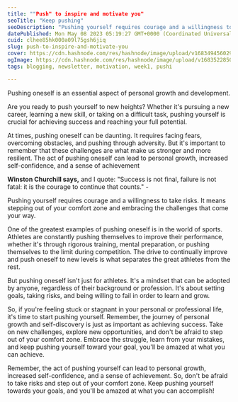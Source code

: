 ```yaml
---
title: ""Push" to inspire and motivate you"
seoTitle: "Keep pushing"
seoDescription: "Pushing yourself requires courage and a willingness to take risks. It means stepping out of your comfort zone and embracing the challenges that come your..."
datePublished: Mon May 08 2023 05:19:27 GMT+0000 (Coordinated Universal Time)
cuid: clhee85hk000a09l75gsh6jiq
slug: push-to-inspire-and-motivate-you
cover: https://cdn.hashnode.com/res/hashnode/image/upload/v1683494560299/602f8150-f02c-4f6b-b61c-3414dbd5baff.jpeg
ogImage: https://cdn.hashnode.com/res/hashnode/image/upload/v1683522850969/52e0f2f5-5dd6-49fd-8d4d-870d37c8c337.jpeg
tags: blogging, newsletter, motivation, week1, pushi

---
```


Pushing oneself is an essential aspect of personal growth and development.

Are you ready to push yourself to new heights? Whether it's pursuing a new career, learning a new skill, or taking on a difficult task, pushing yourself is crucial for achieving success and reaching your full potential.

At times, pushing oneself can be daunting. It requires facing fears, overcoming obstacles, and pushing through adversity. But it's important to remember that these challenges are what make us stronger and more resilient. The act of pushing oneself can lead to personal growth, increased self-confidence, and a sense of achievement

**Winston Churchill says,** and I quote: "Success is not final, failure is not fatal: it is the courage to continue that counts." -

Pushing yourself requires courage and a willingness to take risks. It means stepping out of your comfort zone and embracing the challenges that come your way.

One of the greatest examples of pushing oneself is in the world of sports. Athletes are constantly pushing themselves to improve their performance, whether it's through rigorous training, mental preparation, or pushing themselves to the limit during competition. The drive to continually improve and push oneself to new levels is what separates the great athletes from the rest.

But pushing oneself isn't just for athletes. It's a mindset that can be adopted by anyone, regardless of their background or profession. It's about setting goals, taking risks, and being willing to fail in order to learn and grow.

So, if you're feeling stuck or stagnant in your personal or professional life, it's time to start pushing yourself. Remember, the journey of personal growth and self-discovery is just as important as achieving success. Take on new challenges, explore new opportunities, and don't be afraid to step out of your comfort zone. Embrace the struggle, learn from your mistakes, and keep pushing yourself toward your goal, you'll be amazed at what you can achieve.

Remember, the act of pushing yourself can lead to personal growth, increased self-confidence, and a sense of achievement. So, don't be afraid to take risks and step out of your comfort zone. Keep pushing yourself towards your goals, and you'll be amazed at what you can accomplish!